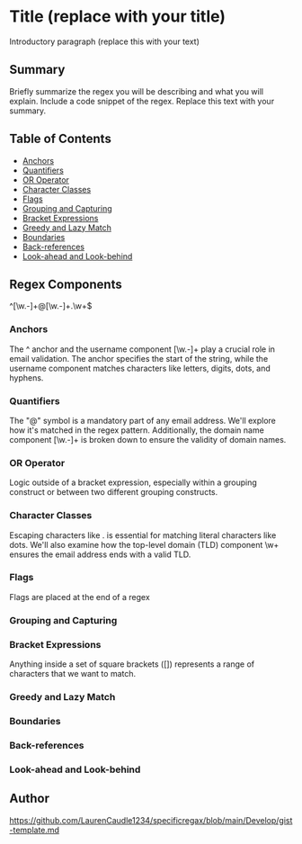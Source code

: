 # Title (replace with your title)

Introductory paragraph (replace this with your text)

## Summary

Briefly summarize the regex you will be describing and what you will explain. Include a code snippet of the regex. Replace this text with your summary.

## Table of Contents

- [Anchors](#anchors)
- [Quantifiers](#quantifiers)
- [OR Operator](#or-operator)
- [Character Classes](#character-classes)
- [Flags](#flags)
- [Grouping and Capturing](#grouping-and-capturing)
- [Bracket Expressions](#bracket-expressions)
- [Greedy and Lazy Match](#greedy-and-lazy-match)
- [Boundaries](#boundaries)
- [Back-references](#back-references)
- [Look-ahead and Look-behind](#look-ahead-and-look-behind)

## Regex Components

^[\w\.-]+@[\w\.-]+\.\w+$

### Anchors
The ^ anchor and the username component [\w\.-]+ play a crucial role in email validation. The anchor specifies the start of the string, while the username component matches characters like letters, digits, dots, and hyphens.

### Quantifiers
The "@" symbol is a mandatory part of any email address. We'll explore how it's matched in the regex pattern. Additionally, the domain name component [\w\.-]+ is broken down to ensure the validity of domain names.

### OR Operator
Logic outside of a bracket expression, especially within a grouping construct or between two different grouping constructs.

### Character Classes

Escaping characters like \. is essential for matching literal characters like dots. We'll also examine how the top-level domain (TLD) component \w+ ensures the email address ends with a valid TLD.

### Flags
Flags are placed at the end of a regex

### Grouping and Capturing

### Bracket Expressions
Anything inside a set of square brackets ([]) represents a range of characters that we want to match. 

### Greedy and Lazy Match

### Boundaries

### Back-references

### Look-ahead and Look-behind

## Author

https://github.com/LaurenCaudle1234/specificregax/blob/main/Develop/gist-template.md
